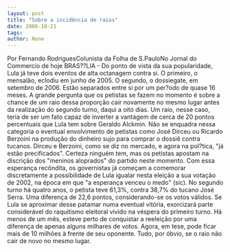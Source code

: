 ```yaml
---
layout: post
title: "Sobre a incidência de raios"
date: 2006-10-21
tags: 
author: None
---
```

Por Fernando RodriguesColunista da Folha de S.PauloNo Jornal do Commercio de hoje
BRAS??LIA - Do ponto de vista da sua popularidade, Lula já teve dois eventos de alta octanagem contra si. O primeiro, o mensalão, eclodiu em junho de 2005. O segundo, o dossiegate, em setembro de 2006. 
Estão separados entre si por um per?odo de quase 16 meses. A grande pergunta que os petistas se fazem no momento é sobre a chance de um raio dessa proporção cair novamente no mesmo lugar antes da realização do segundo turno, daqui a oito dias. 
Um raio, nesse caso, teria de ser um fato capaz de inverter a vantagem de cerca de 20 pontos percentuais que Lula tem sobre Geraldo Alckmin. Não se enquadra nessa categoria o eventual envolvimento de petistas como José Dirceu ou Ricardo Berzoini na produção do dinheiro sujo para comprar o dossiê contra tucanos. Dirceu e Berzoini, como se diz no mercado, e agora na pol?tica, \"já estão precificados\". 
Certeza ninguém tem, mas os petistas apostam na discrição dos \"meninos aloprados\" do partido neste momento. Com essa esperança recôndita, os governistas já começam a comemorar discretamente a possibilidade de Lula igualar nesta eleição a sua votação de 2002, na época em que \"a esperança venceu o medo\" (sic). 
No segundo turno há quatro anos, o petista teve 61,3%, contra 38,7% do tucano José Serra. Uma diferença de 22,6 pontos, considerando-se os votos válidos. 
Se Lula se aproximar desse patamar numa eventual vitória, exorcizará parte considerável do raquitismo eleitoral vivido na véspera do primeiro turno. Há menos de um mês, esteve perto de conquistar a reeleição por uma diferença de apenas alguns milhares de votos. Agora, em tese, pode ficar mais de 10 milhões à frente de seu oponente. Tudo, por óbvio, se o raio não cair de novo no mesmo lugar.  